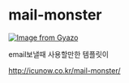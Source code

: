 


# mail-monster

[![Image from Gyazo](https://i.gyazo.com/6e6908441a98e460c9a851e922d9e0af.gif)](https://gyazo.com/6e6908441a98e460c9a851e922d9e0af)

email보낼때 사용할만한 템플릿이 

http://icunow.co.kr/mail-monster/
